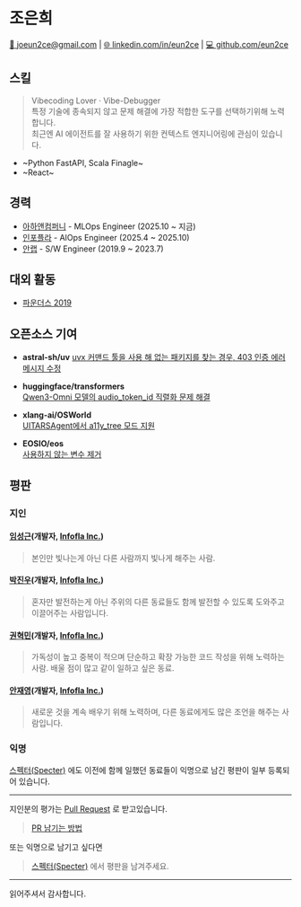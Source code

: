 # 조은희

[📧 joeun2ce@gmail.com](mailto:joeun2ce@gmail.com) | [🌐 linkedin.com/in/eun2ce](https://www.linkedin.com/in/eun2ce) | [💻 github.com/eun2ce](https://github.com/eun2ce)

## 스킬

> Vibecoding Lover · Vibe-Debugger  
> 특정 기술에 종속되지 않고 문제 해결에 가장 적합한 도구를 선택하기위해 노력합니다.  
> 최근엔 AI 에이전트를 잘 사용하기 위한 컨텍스트 엔지니어링에 관심이 있습니다.

- ~Python FastAPI, Scala Finagle~
- ~React~

## 경력

- [아하앤컴퍼니](https://www.a-ha.io/) - MLOps Engineer (2025.10 ~ 지금)
- [인포플라](https://www.infofla.com/) - AIOps Engineer (2025.4 ~ 2025.10)
- [안랩](https://www.ahnlab.com/) - S/W Engineer (2019.9 ~ 2023.7)

## 대외 활동

- [파운더스 2019](https://www.decenter.kr/NewsView/1VGLKLN4T2/GZ02)

## 오픈소스 기여

- **astral-sh/uv**
  [uvx 커맨드 툴을 사용 해 없는 패키지를 찾는 경우, 403 인증 에러메시지 수정](https://github.com/astral-sh/uv/pull/16353)

- **huggingface/transformers**  
  [Qwen3-Omni 모델의 audio_token_id 직렬화 문제 해결](https://github.com/huggingface/transformers/pull/41192)

- **xlang-ai/OSWorld**  
  [UITARSAgent에서 a11y_tree 모드 지원](https://github.com/xlang-ai/OSWorld/pull/346)

- **EOSIO/eos**  
  [사용하지 않는 변수 제거](https://github.com/EOSIO/eos/pull/6934)

## 평판

### 지인

#### [임성근](https://github.com/lim4349)(개발자, [Infofla Inc.](https://infofla.com/))
> 본인만 빛나는게 아닌 다른 사람까지 빛나게 해주는 사람.

#### [박진우](https://github.com/PJINU)(개발자, [Infofla Inc.](https://infofla.com/))
> 혼자만 발전하는게 아닌 주위의 다른 동료들도 함께 발전할 수 있도록 도와주고 이끌어주는 사람입니다.

#### [권혁민](https://github.com/kwon-hm)(개발자, [Infofla Inc.](https://infofla.com/))
> 가독성이 높고 중복이 적으며 단순하고 확장 가능한 코드 작성을 위해 노력하는 사람.
> 배울 점이 많고 같이 일하고 싶은 동료.

#### [안재영](https://github.com/ababqw123)(개발자, [Infofla Inc.](https://infofla.com/))
> 새로운 것을 계속 배우기 위해 노력하며, 다른 동료에게도 많은 조언을 해주는 사람입니다.

### 익명

[스펙터(Specter)](https://www.specter.co.kr/) 에도 이전에 함께 일했던 동료들이 익명으로 남긴 평판이 일부 등록되어 있습니다. 

---

지인분의 평가는 [Pull Request](https://github.com/eun2ce/RESUME/pulls) 로 받고있습니다.
> [PR 남기는 방법](https://eun2ce.github.io/posts/how-to-contribute-github/)

또는 익명으로 남기고 싶다면
> [스펙터(Specter)](https://www.specter.co.kr/) 에서 평판을 남겨주세요.

---

읽어주셔서 감사합니다.

<!--
## References
- https://github.com/JSpiner/RESUME
- https://github.com/eun2ce/RESUME
-->
